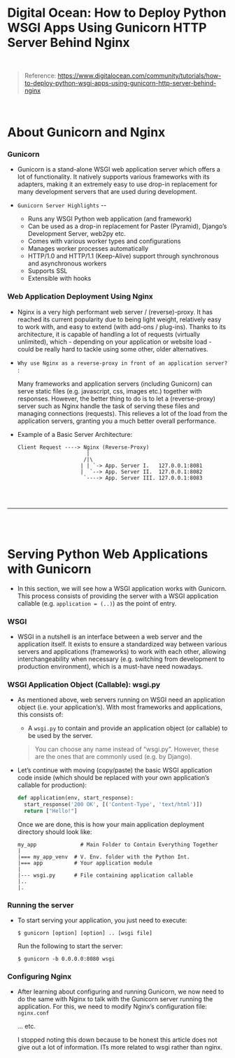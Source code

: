 # Digital Ocean: How to Deploy Python WSGI Apps Using Gunicorn HTTP Server Behind Nginx

<br>

> Reference: https://www.digitalocean.com/community/tutorials/how-to-deploy-python-wsgi-apps-using-gunicorn-http-server-behind-nginx

<bR>
  
# About Gunicorn and Nginx

### Gunicorn

- Gunicorn is a stand-alone WSGI web application server which offers a lot of functionality. It natively supports various frameworks with its adapters, making it an extremely easy to use drop-in replacement for many development servers that are used during development.

- `Gunicorn Server Highlights` -- 
  - Runs any WSGI Python web application (and framework)
  - Can be used as a drop-in replacement for Paster (Pyramid), Django’s Development Server, web2py etc.
  - Comes with various worker types and configurations
  - Manages worker processes automatically
  - HTTP/1.0 and HTTP/1.1 (Keep-Alive) support through synchronous and asynchronous workers
  - Supports SSL
  - Extensible with hooks

### Web Application Deployment Using Nginx

- Nginx is a very high performant web server / (reverse)-proxy. It has reached its current popularity due to being light weight, relatively easy to work with, and easy to extend (with add-ons / plug-ins). Thanks to its architecture, it is capable of handling a lot of requests (virtually unlimited), which - depending on your application or website load - could be really hard to tackle using some other, older alternatives.

- `Why use Nginx as a reverse-proxy in front of an application server?` :

  Many frameworks and application servers (including Gunicorn) can serve static files (e.g. javascript, css, images etc.) together with responses. However, the better thing to do is to let a (reverse-proxy) server such as Nginx handle the task of serving these files and managing connections (requests). This relieves a lot of the load from the application servers, granting you a much better overall performance.

- Example of a Basic Server Architecture:
  ```
  Client Request ----> Nginx (Reverse-Proxy)
                        |
                       /|\                           
                      | | `-> App. Server I.   127.0.0.1:8081
                      |  `--> App. Server II.  127.0.0.1:8082
                       `----> App. Server III. 127.0.0.1:8083
  ```

<br>
<br>

---

<br>
<br>

# Serving Python Web Applications with Gunicorn

- In this section, we will see how a WSGI application works with Gunicorn. This process consists of providing the server with a WSGI application callable (e.g. `application = (..)`) as the point of entry.

### WSGI

- WSGI in a nutshell is an interface between a web server and the application itself. It exists to ensure a standardized way between various servers and applications (frameworks) to work with each other, allowing interchangeability when necessary (e.g. switching from development to production environment), which is a must-have need nowadays.

### WSGI Application Object (Callable): wsgi.py

- As mentioned above, web servers running on WSGI need an application object (i.e. your application’s). With most frameworks and applications, this consists of:
  - A `wsgi.py` to contain and provide an application object (or callable) to be used by the server.

  > You can choose any name instead of “wsgi.py”. However, these are the ones that are commonly used (e.g. by Django).
  
- Let’s continue with moving (copy/paste) the basic WSGI application code inside (which should be replaced with your own application’s callable for production):
  ```python
  def application(env, start_response):
    start_response('200 OK', [('Content-Type', 'text/html')])
    return ["Hello!"]
  ```
  Once we are done, this is how your main application deployment directory should look like:
  ```
  my_app              # Main Folder to Contain Everything Together
  |
  |=== my_app_venv  # V. Env. folder with the Python Int.
  |=== app          # Your application module
  |
  |--- wsgi.py      # File containing application callable
  |..
  |.
  ```

### Running the server

- To start serving your application, you just need to execute:
  ```
  $ gunicorn [option] [option] .. [wsgi file]
  ```
  Run the following to start the server:
  ```
  $ gunicorn -b 0.0.0.0:8080 wsgi
  ```
  
### Configuring Nginx

- After learning about configuring and running Gunicorn, we now need to do the same with Nginx to talk with the Gunicorn server running the application. For this, we need to modify Nginx’s configuration file: `nginx.conf`

  ... etc. 
  
  I stopped noting this down because to be honest this article does not give out a lot of information. ITs more related to wsgi rather than nginx.
